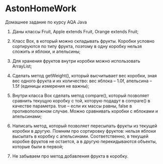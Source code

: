 # AstonHomeWork
Домашнее задание по курсу AQA Java

1. Даны классы Fruit, Apple extends Fruit, Orange extends Fruit;

2. Класс Box, в который можно складывать фрукты. Коробки условно сортируются по типу фрукта, поэтому в одну коробку нельзя сложить и яблоки, и апельсины;

3. Для хранения фруктов внутри коробки можно использовать ArrayList;

4. Сделать метод getWeight(), который высчитывает вес коробки, зная вес одного фрукта и их количество: 
вес яблока – 1.0f, апельсина – 1.5f (единицы измерения не важны);

5. Внутри класса Box сделать метод compare(), который позволяет сравнить текущую коробку с той,
которую подадут в compare() в качестве параметра. true – если их массы равны, false в противоположном случае. Можно сравнивать коробки с яблоками и апельсинами;


6. Написать метод, который позволяет пересыпать фрукты из текущей коробки в другую. Помним про сортировку фруктов: нельзя яблоки высыпать в коробку с апельсинами. Соответственно, в текущей коробке фруктов не остается, а в другую перекидываются объекты, которые были в первой;

7. Не забываем про метод добавления фрукта в коробку.